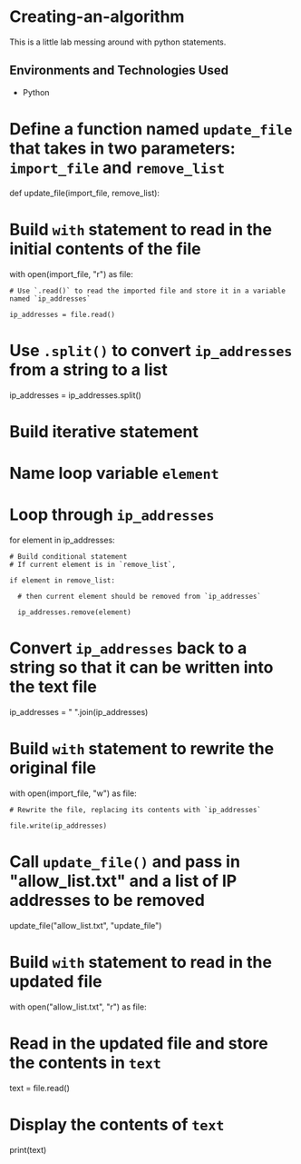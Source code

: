 # Creating-an-algorithm


This is a little lab messing around with python statements. <br />



<h2>Environments and Technologies Used</h2>

- Python




<h2></h2>

# Define a function named `update_file` that takes in two parameters: `import_file` and `remove_list`

def update_file(import_file, remove_list):

  # Build `with` statement to read in the initial contents of the file

  with open(import_file, "r") as file:

    # Use `.read()` to read the imported file and store it in a variable named `ip_addresses`

    ip_addresses = file.read()

  # Use `.split()` to convert `ip_addresses` from a string to a list

  ip_addresses = ip_addresses.split()

  # Build iterative statement
  # Name loop variable `element`
  # Loop through `ip_addresses`

  for element in ip_addresses:
    
    # Build conditional statement
    # If current element is in `remove_list`,
    
    if element in remove_list:

      # then current element should be removed from `ip_addresses`

      ip_addresses.remove(element)

  # Convert `ip_addresses` back to a string so that it can be written into the text file 

  ip_addresses = " ".join(ip_addresses)       

  # Build `with` statement to rewrite the original file

  with open(import_file, "w") as file:

    # Rewrite the file, replacing its contents with `ip_addresses`

    file.write(ip_addresses)

# Call `update_file()` and pass in "allow_list.txt" and a list of IP addresses to be removed

update_file("allow_list.txt", "update_file")

# Build `with` statement to read in the updated file

with open("allow_list.txt", "r") as file:

  # Read in the updated file and store the contents in `text`

  text = file.read()

# Display the contents of `text`

print(text)

</p>
<p>
 
  <p>
 


